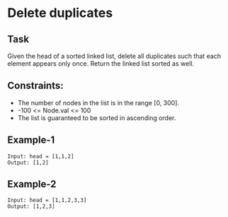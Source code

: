# Delete duplicates

## Task
Given the head of a sorted linked list, delete all duplicates such that each element appears only once. Return the linked list sorted as well.

## Constraints:
- The number of nodes in the list is in the range [0, 300].
- -100 <= Node.val <= 100
- The list is guaranteed to be sorted in ascending order.

## Example-1
```
Input: head = [1,1,2]
Output: [1,2]
```

## Example-2
```
Input: head = [1,1,2,3,3]
Output: [1,2,3]
```